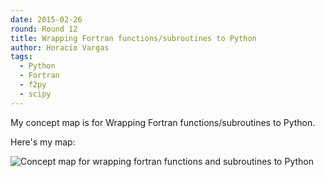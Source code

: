 ```yaml
---
date: 2015-02-26
round: Round 12
title: Wrapping Fortran functions/subroutines to Python
author: Horacio Vargas
tags:
  - Python
  - Fortran
  - f2py
  - scipy
---
```

My concept map is for Wrapping Fortran functions/subroutines to Python.

Here's my map:

![Concept map for wrapping fortran functions and subroutines to Python](http://i.imgur.com/L9b1PSP.png)
